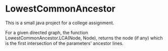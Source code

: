 # LowestCommonAncestor

This is a small java project for a college assignment.

For a given directed graph, the function LowestCommonAncestor.LCA(Node, Node), returns the node (if any) which is the first intersection of the parameters' ancestor lines.  
